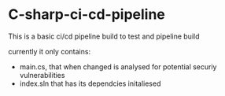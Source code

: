 # C-sharp-ci-cd-pipeline

This is a basic ci/cd pipeline build to test and pipeline build

currently it only contains:

- main.cs, that when changed is analysed for potential securiy vulnerabilities
- index.sln that has its dependcies initaliesed 
